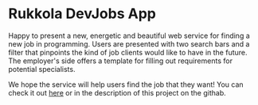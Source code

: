 # Rukkola DevJobs App

Happy to present a new, energetic and beautiful web service for finding a new job in programming. Users are presented with two search bars and a filter that pinpoints the kind of job clients would like to have in the future. The employer's side offers a template for filling out requirements for potential specialists.

We hope the service will help users find the job that they want! You can check it out [here](https://rukkola.netlify.app/jobs) or in the description of this project on the githab.
